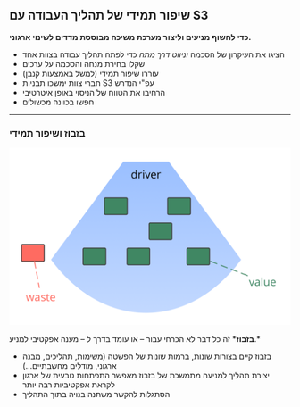 ## שיפור תמידי של תהליך העבודה עם S3

**כדי לחשוף מניעים וליצור מערכת משיכה מבוססת מדדים לשינוי ארגוני.**

- הציגו את העיקרון של הסכמה *וניווט דרך מתח* כדי לפתח תהליך עבודה בצוות אחד
- שקלו בחירת מנחה והסכמה על ערכים
- עוררו שיפור תמידי (למשל באמצעות קנבן)
- חברי צוות ימשכו תבניות S3 עפ"י הנדרש
- הרחיבו את הטווח של הניסוי באופן איטרטיבי
- חפשו בכוונה מכשולים 

* * *

### בזבוז ושיפור תמידי

![right,fit](img/workflow-and-value/drivers-value-waste.png)

**בזבוז*** זה כל דבר לא הכרחי עבור – או עומד בדרך ל – מענה אפקטיבי למניע.*

- בזבוז קיים בצורות שונות, ברמות שונות של הפשטה (משימות, תהליכים, מבנה ארגוני, מודלים מחשבתיים...)
- יצירת תהליך למניעה מתמשכת של בזבוז מאפשר התפתחות טבעית של ארגון לקראת אפקטיביות רבה יותר
- הסתגלות להקשר משתנה בנויה בתוך התהליך